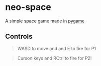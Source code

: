 # neo-space
A simple space game made in [pygame](https://github.com/pygame-community/pygame-ce)

## Controls
> WASD to move and and E to fire for P1

> Curson keys and RCtrl to fire for P2!
